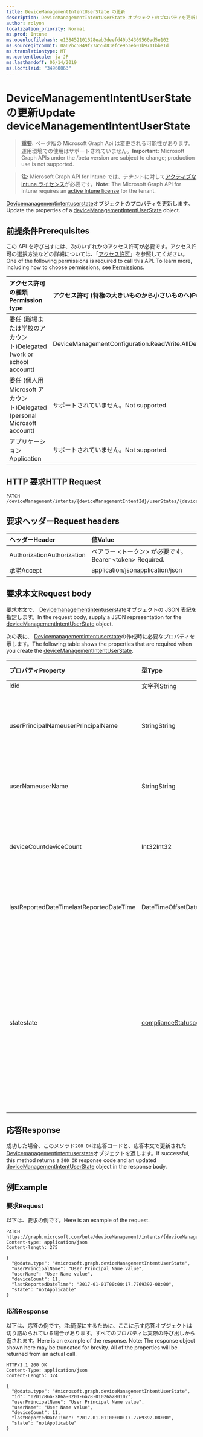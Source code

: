 ```yaml
---
title: DeviceManagementIntentUserState の更新
description: DeviceManagementIntentUserState オブジェクトのプロパティを更新します。
author: rolyon
localization_priority: Normal
ms.prod: Intune
ms.openlocfilehash: e138452101628eab3deefd40b34369560ad5e102
ms.sourcegitcommit: 0a62bc5849f27a55d83efce9b3eb01b9711bbe1d
ms.translationtype: MT
ms.contentlocale: ja-JP
ms.lasthandoff: 06/14/2019
ms.locfileid: "34960063"
---
```

# <a name="update-devicemanagementintentuserstate"></a><span data-ttu-id="24a38-103">DeviceManagementIntentUserState の更新</span><span class="sxs-lookup"><span data-stu-id="24a38-103">Update deviceManagementIntentUserState</span></span>

> <span data-ttu-id="24a38-104">**重要:** ベータ版の Microsoft Graph Api は変更される可能性があります。運用環境での使用はサポートされていません。</span><span class="sxs-lookup"><span data-stu-id="24a38-104">**Important:** Microsoft Graph APIs under the /beta version are subject to change; production use is not supported.</span></span>

> <span data-ttu-id="24a38-105">**注:** Microsoft Graph API for Intune では、テナントに対して[アクティブな intune ライセンス](https://go.microsoft.com/fwlink/?linkid=839381)が必要です。</span><span class="sxs-lookup"><span data-stu-id="24a38-105">**Note:** The Microsoft Graph API for Intune requires an [active Intune license](https://go.microsoft.com/fwlink/?linkid=839381) for the tenant.</span></span>

<span data-ttu-id="24a38-106">[Devicemanagementintentuserstate](../resources/intune-deviceintent-devicemanagementintentuserstate.md)オブジェクトのプロパティを更新します。</span><span class="sxs-lookup"><span data-stu-id="24a38-106">Update the properties of a [deviceManagementIntentUserState](../resources/intune-deviceintent-devicemanagementintentuserstate.md) object.</span></span>

## <a name="prerequisites"></a><span data-ttu-id="24a38-107">前提条件</span><span class="sxs-lookup"><span data-stu-id="24a38-107">Prerequisites</span></span>
<span data-ttu-id="24a38-p101">この API を呼び出すには、次のいずれかのアクセス許可が必要です。アクセス許可の選択方法などの詳細については、「[アクセス許可](/graph/permissions-reference)」を参照してください。</span><span class="sxs-lookup"><span data-stu-id="24a38-p101">One of the following permissions is required to call this API. To learn more, including how to choose permissions, see [Permissions](/graph/permissions-reference).</span></span>

|<span data-ttu-id="24a38-110">アクセス許可の種類</span><span class="sxs-lookup"><span data-stu-id="24a38-110">Permission type</span></span>|<span data-ttu-id="24a38-111">アクセス許可 (特権の大きいものから小さいものへ)</span><span class="sxs-lookup"><span data-stu-id="24a38-111">Permissions (from most to least privileged)</span></span>|
|:---|:---|
|<span data-ttu-id="24a38-112">委任 (職場または学校のアカウント)</span><span class="sxs-lookup"><span data-stu-id="24a38-112">Delegated (work or school account)</span></span>|<span data-ttu-id="24a38-113">DeviceManagementConfiguration.ReadWrite.All</span><span class="sxs-lookup"><span data-stu-id="24a38-113">DeviceManagementConfiguration.ReadWrite.All</span></span>|
|<span data-ttu-id="24a38-114">委任 (個人用 Microsoft アカウント)</span><span class="sxs-lookup"><span data-stu-id="24a38-114">Delegated (personal Microsoft account)</span></span>|<span data-ttu-id="24a38-115">サポートされていません。</span><span class="sxs-lookup"><span data-stu-id="24a38-115">Not supported.</span></span>|
|<span data-ttu-id="24a38-116">アプリケーション</span><span class="sxs-lookup"><span data-stu-id="24a38-116">Application</span></span>|<span data-ttu-id="24a38-117">サポートされていません。</span><span class="sxs-lookup"><span data-stu-id="24a38-117">Not supported.</span></span>|

## <a name="http-request"></a><span data-ttu-id="24a38-118">HTTP 要求</span><span class="sxs-lookup"><span data-stu-id="24a38-118">HTTP Request</span></span>
<!-- {
  "blockType": "ignored"
}
-->
``` http
PATCH /deviceManagement/intents/{deviceManagementIntentId}/userStates/{deviceManagementIntentUserStateId}
```

## <a name="request-headers"></a><span data-ttu-id="24a38-119">要求ヘッダー</span><span class="sxs-lookup"><span data-stu-id="24a38-119">Request headers</span></span>
|<span data-ttu-id="24a38-120">ヘッダー</span><span class="sxs-lookup"><span data-stu-id="24a38-120">Header</span></span>|<span data-ttu-id="24a38-121">値</span><span class="sxs-lookup"><span data-stu-id="24a38-121">Value</span></span>|
|:---|:---|
|<span data-ttu-id="24a38-122">Authorization</span><span class="sxs-lookup"><span data-stu-id="24a38-122">Authorization</span></span>|<span data-ttu-id="24a38-123">ベアラー &lt;トークン&gt; が必要です。</span><span class="sxs-lookup"><span data-stu-id="24a38-123">Bearer &lt;token&gt; Required.</span></span>|
|<span data-ttu-id="24a38-124">承諾</span><span class="sxs-lookup"><span data-stu-id="24a38-124">Accept</span></span>|<span data-ttu-id="24a38-125">application/json</span><span class="sxs-lookup"><span data-stu-id="24a38-125">application/json</span></span>|

## <a name="request-body"></a><span data-ttu-id="24a38-126">要求本文</span><span class="sxs-lookup"><span data-stu-id="24a38-126">Request body</span></span>
<span data-ttu-id="24a38-127">要求本文で、 [Devicemanagementintentuserstate](../resources/intune-deviceintent-devicemanagementintentuserstate.md)オブジェクトの JSON 表記を指定します。</span><span class="sxs-lookup"><span data-stu-id="24a38-127">In the request body, supply a JSON representation for the [deviceManagementIntentUserState](../resources/intune-deviceintent-devicemanagementintentuserstate.md) object.</span></span>

<span data-ttu-id="24a38-128">次の表に、 [Devicemanagementintentuserstate](../resources/intune-deviceintent-devicemanagementintentuserstate.md)の作成時に必要なプロパティを示します。</span><span class="sxs-lookup"><span data-stu-id="24a38-128">The following table shows the properties that are required when you create the [deviceManagementIntentUserState](../resources/intune-deviceintent-devicemanagementintentuserstate.md).</span></span>

|<span data-ttu-id="24a38-129">プロパティ</span><span class="sxs-lookup"><span data-stu-id="24a38-129">Property</span></span>|<span data-ttu-id="24a38-130">型</span><span class="sxs-lookup"><span data-stu-id="24a38-130">Type</span></span>|<span data-ttu-id="24a38-131">説明</span><span class="sxs-lookup"><span data-stu-id="24a38-131">Description</span></span>|
|:---|:---|:---|
|<span data-ttu-id="24a38-132">id</span><span class="sxs-lookup"><span data-stu-id="24a38-132">id</span></span>|<span data-ttu-id="24a38-133">文字列</span><span class="sxs-lookup"><span data-stu-id="24a38-133">String</span></span>|<span data-ttu-id="24a38-134">ID</span><span class="sxs-lookup"><span data-stu-id="24a38-134">The ID</span></span>|
|<span data-ttu-id="24a38-135">userPrincipalName</span><span class="sxs-lookup"><span data-stu-id="24a38-135">userPrincipalName</span></span>|<span data-ttu-id="24a38-136">String</span><span class="sxs-lookup"><span data-stu-id="24a38-136">String</span></span>|<span data-ttu-id="24a38-137">デバイスで報告されているユーザープリンシパル名</span><span class="sxs-lookup"><span data-stu-id="24a38-137">The user principal name that is being reported on a device</span></span>|
|<span data-ttu-id="24a38-138">userName</span><span class="sxs-lookup"><span data-stu-id="24a38-138">userName</span></span>|<span data-ttu-id="24a38-139">String</span><span class="sxs-lookup"><span data-stu-id="24a38-139">String</span></span>|<span data-ttu-id="24a38-140">デバイスで報告されているユーザー名</span><span class="sxs-lookup"><span data-stu-id="24a38-140">The user name that is being reported on a device</span></span>|
|<span data-ttu-id="24a38-141">deviceCount</span><span class="sxs-lookup"><span data-stu-id="24a38-141">deviceCount</span></span>|<span data-ttu-id="24a38-142">Int32</span><span class="sxs-lookup"><span data-stu-id="24a38-142">Int32</span></span>|<span data-ttu-id="24a38-143">目的のためにユーザーに属しているデバイスの数</span><span class="sxs-lookup"><span data-stu-id="24a38-143">Count of Devices that belongs to a user for an intent</span></span>|
|<span data-ttu-id="24a38-144">lastReportedDateTime</span><span class="sxs-lookup"><span data-stu-id="24a38-144">lastReportedDateTime</span></span>|<span data-ttu-id="24a38-145">DateTimeOffset</span><span class="sxs-lookup"><span data-stu-id="24a38-145">DateTimeOffset</span></span>|<span data-ttu-id="24a38-146">インテントレポートの最終更新日時</span><span class="sxs-lookup"><span data-stu-id="24a38-146">Last modified date time of an intent report</span></span>|
|<span data-ttu-id="24a38-147">state</span><span class="sxs-lookup"><span data-stu-id="24a38-147">state</span></span>|[<span data-ttu-id="24a38-148">complianceStatus</span><span class="sxs-lookup"><span data-stu-id="24a38-148">complianceStatus</span></span>](../resources/intune-shared-compliancestatus.md)|<span data-ttu-id="24a38-149">目的のユーザー状態。</span><span class="sxs-lookup"><span data-stu-id="24a38-149">User state for an intent.</span></span> <span data-ttu-id="24a38-150">可能な値は、`unknown`、`notApplicable`、`compliant`、`remediated`、`nonCompliant`、`error`、`conflict`、`notAssigned` です。</span><span class="sxs-lookup"><span data-stu-id="24a38-150">Possible values are: `unknown`, `notApplicable`, `compliant`, `remediated`, `nonCompliant`, `error`, `conflict`, `notAssigned`.</span></span>|



## <a name="response"></a><span data-ttu-id="24a38-151">応答</span><span class="sxs-lookup"><span data-stu-id="24a38-151">Response</span></span>
<span data-ttu-id="24a38-152">成功した場合、このメソッド`200 OK`は応答コードと、応答本文で更新された[Devicemanagementintentuserstate](../resources/intune-deviceintent-devicemanagementintentuserstate.md)オブジェクトを返します。</span><span class="sxs-lookup"><span data-stu-id="24a38-152">If successful, this method returns a `200 OK` response code and an updated [deviceManagementIntentUserState](../resources/intune-deviceintent-devicemanagementintentuserstate.md) object in the response body.</span></span>

## <a name="example"></a><span data-ttu-id="24a38-153">例</span><span class="sxs-lookup"><span data-stu-id="24a38-153">Example</span></span>

### <a name="request"></a><span data-ttu-id="24a38-154">要求</span><span class="sxs-lookup"><span data-stu-id="24a38-154">Request</span></span>
<span data-ttu-id="24a38-155">以下は、要求の例です。</span><span class="sxs-lookup"><span data-stu-id="24a38-155">Here is an example of the request.</span></span>
``` http
PATCH https://graph.microsoft.com/beta/deviceManagement/intents/{deviceManagementIntentId}/userStates/{deviceManagementIntentUserStateId}
Content-type: application/json
Content-length: 275

{
  "@odata.type": "#microsoft.graph.deviceManagementIntentUserState",
  "userPrincipalName": "User Principal Name value",
  "userName": "User Name value",
  "deviceCount": 11,
  "lastReportedDateTime": "2017-01-01T00:00:17.7769392-08:00",
  "state": "notApplicable"
}
```

### <a name="response"></a><span data-ttu-id="24a38-156">応答</span><span class="sxs-lookup"><span data-stu-id="24a38-156">Response</span></span>
<span data-ttu-id="24a38-p103">以下は、応答の例です。注:簡潔にするために、ここに示す応答オブジェクトは切り詰められている場合があります。すべてのプロパティは実際の呼び出しから返されます。</span><span class="sxs-lookup"><span data-stu-id="24a38-p103">Here is an example of the response. Note: The response object shown here may be truncated for brevity. All of the properties will be returned from an actual call.</span></span>
``` http
HTTP/1.1 200 OK
Content-Type: application/json
Content-Length: 324

{
  "@odata.type": "#microsoft.graph.deviceManagementIntentUserState",
  "id": "0201286a-286a-0201-6a28-01026a280102",
  "userPrincipalName": "User Principal Name value",
  "userName": "User Name value",
  "deviceCount": 11,
  "lastReportedDateTime": "2017-01-01T00:00:17.7769392-08:00",
  "state": "notApplicable"
}
```





